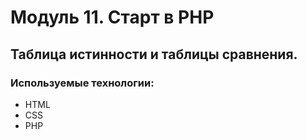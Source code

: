 # Модуль 11. Старт в PHP

## Таблица истинности и таблицы сравнения.

### Используемые технологии:

* HTML
* CSS
* PHP